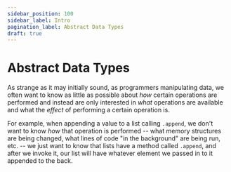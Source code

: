 ```yaml
---
sidebar_position: 100
sidebar_label: Intro
pagination_label: Abstract Data Types
draft: true
---
```


# Abstract Data Types

As strange as it may initially sound, as programmers manipulating data, we often
want to know as little as possible about _how_ certain operations are performed
and instead are only interested in _what_ operations are available and what
the _effect_ of performing a certain operation is.

For example, when appending a value to a list calling `.append`, we don't want
to know _how_ that operation is performed -- what memory structures are being
changed, what lines of code "in the background" are being run, etc. -- we just
want to know that lists have a method called `.append`, and after we invoke it,
our list will have whatever element we passed in to it appended to the back.
